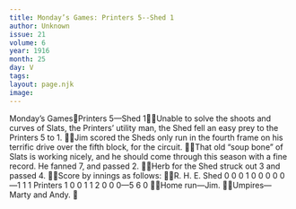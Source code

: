 ```yaml
---
title: Monday’s Games: Printers 5--Shed 1
author: Unknown
issue: 21
volume: 6
year: 1916
month: 25
day: V
tags:
layout: page.njk
image:
---
```

Monday’s GamesPrinters 5—Shed 1Unable to solve the shoots and curves of Slats, the Printers’ utility man, the Shed fell an easy prey to the Printers 5 to 1. Jim scored the Sheds only run in the fourth frame on his terrific drive over the fifth block, for the circuit. That old “soup bone” of Slats is working nicely, and he should come through this season with a fine record. He fanned 7, and passed 2. Herb for the Shed struck out 3 and passed 4. Score by innings as follows: R. H. E. Shed 0 0 0 1 0 0 0 0 0—1 1 1 Printers 1 0 0 1 1 2 0 0 0—5 6 0 Home run—Jim. Umpires—Marty and Andy. 
